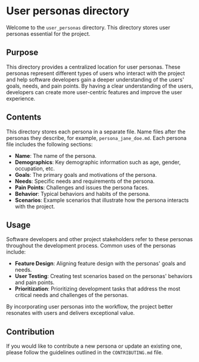 # User personas directory

Welcome to the `user_personas` directory. This directory stores user personas essential for the project.

## Purpose

This directory provides a centralized location for user personas. These personas represent different types of users who interact with the project and help software developers gain a deeper understanding of the users' goals, needs, and pain points. By having a clear understanding of the users, developers can create more user-centric features and improve the user experience.

## Contents

This directory stores each persona in a separate file. Name files after the personas they describe, for example, `persona_jane_doe.md`. Each persona file includes the following sections:

- **Name**: The name of the persona.
- **Demographics**: Key demographic information such as age, gender, occupation, etc.
- **Goals**: The primary goals and motivations of the persona.
- **Needs**: Specific needs and requirements of the persona.
- **Pain Points**: Challenges and issues the persona faces.
- **Behavior**: Typical behaviors and habits of the persona.
- **Scenarios**: Example scenarios that illustrate how the persona interacts with the project.

## Usage

Software developers and other project stakeholders refer to these personas throughout the development process. Common uses of the personas include:

- **Feature Design**: Aligning feature design with the personas' goals and needs.
- **User Testing**: Creating test scenarios based on the personas' behaviors and pain points.
- **Prioritization**: Prioritizing development tasks that address the most critical needs and challenges of the personas.

By incorporating user personas into the workflow, the project better resonates with users and delivers exceptional value.

## Contribution

If you would like to contribute a new persona or update an existing one, please follow the guidelines outlined in the `CONTRIBUTING.md` file.
